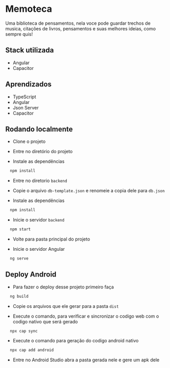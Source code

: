 # Memoteca

Uma biblioteca de pensamentos, nela voce pode guardar trechos de musica, citações de livros, pensamentos e suas melhores ideias, como sempre quis!

## Stack utilizada

- Angular
- Capacitor

## Aprendizados

- TypeScript
- Angular
- Json Server
- Capacitor

## Rodando localmente

- Clone o projeto

- Entre no diretório do projeto

- Instale as dependências

```bash
  npm install
```

- Entre no diretorio `backend`

- Copie o arquivo `db-template.json` e renomeie a copia dele para `db.json`
  
- Instale as dependências

```bash
  npm install
```

- Inicie o servidor `backend`

```bash
  npm start
```

- Volte para pasta principal do projeto 

- Inicie o servidor Angular

```bash
  ng serve
```


## Deploy Android

- Para fazer o deploy desse projeto primeiro faça

```bash
  ng build
```

- Copie os arquivos que ele gerar para a pasta `dist` 

- Execute o comando, para verificar e sincronizar o codigo web com o codigo nativo que será gerado

```bash
  npx cap sync
```

- Execute o comando para geração do codigo android nativo

```bash
  npx cap add android
```

- Entre no Android Studio abra a pasta gerada nele e gere um apk dele




